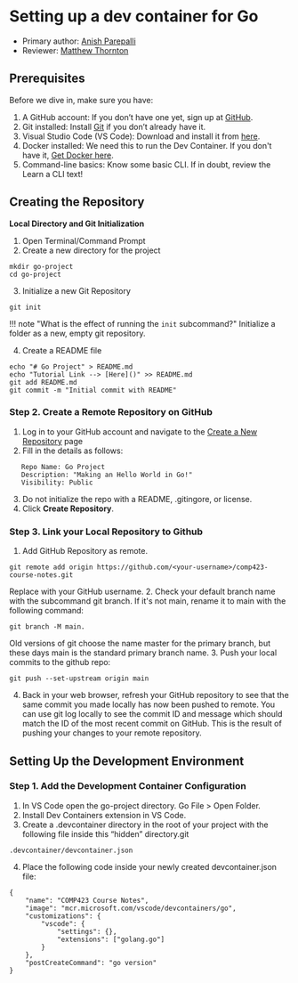 # Setting up a dev container for Go

* Primary author: [Anish Parepalli](https://github.com/apcodes)
* Reviewer: [Matthew Thornton](https://github.com/mthornton1133)

## Prerequisites
Before we dive in, make sure you have:

1. A GitHub account: If you don’t have one yet, sign up at [GitHub](https://github.com/).
2. Git installed: Install [Git](https://git-scm.com/book/en/v2/Getting-Started-Installing-Git) if you don’t already have it.
3. Visual Studio Code (VS Code): Download and install it from [here](https://code.visualstudio.com/).
4. Docker installed: We need this to run the Dev Container. If you don't have it, [Get Docker here](https://www.docker.com/products/docker-desktop).
5. Command-line basics: Know some basic CLI.  If in doubt, review the Learn a CLI text!


## Creating the Repository
**Local Directory and Git Initialization**  

1. Open Terminal/Command Prompt  
2. Create a new directory for the project
```
mkdir go-project
cd go-project
```
3. Initialize a new Git Repository 
```
git init
```
!!! note "What is the effect of running the ```init``` subcommand?"
    Initialize a folder as a new, empty git repository. 

4. Create a README file 
```
echo "# Go Project" > README.md
echo "Tutorial Link --> [Here]()" >> README.md
git add README.md
git commit -m "Initial commit with README"
``` 
### Step 2. Create a Remote Repository on GitHub
1. Log in to your GitHub account and navigate to the [Create a New Repository](https://github.com/new) page
2. Fill in the details as follows:   
```
   Repo Name: Go Project   
   Description: "Making an Hello World in Go!"  
   Visibility: Public 
```
3. Do not initialize the repo with a README, .gitingore, or license. 
4. Click **Create Repository**. 

### Step 3. Link your Local Repository to Github
1. Add GitHub Repository as remote.
```
git remote add origin https://github.com/<your-username>/comp423-course-notes.git
```
Replace <your-username> with your GitHub username. 
2. Check your default branch name with the subcommand git branch. If it's not main, rename it to main with the following command: 
```
git branch -M main. 
```
Old versions of git choose the name master for the primary branch, but these days main is the standard primary branch name.
3. Push your local commits to the github repo:
```
git push --set-upstream origin main
```  
     
4. Back in your web browser, refresh your GitHub repository to see that the same commit you made locally has now been pushed to remote. You can use git log locally to see the commit ID and message which should match the ID of the most recent commit on GitHub. This is the result of pushing your changes to your remote repository.

 
## Setting Up the Development Environment

### Step 1. Add the Development Container Configuration
1. In VS Code open the go-project directory. Go  File > Open Folder.
2. Install Dev Containers extension in VS Code. 
3. Create a .devcontainer directory in the root of your project with the following file inside this “hidden” directory.git    
```
.devcontainer/devcontainer.json
```
4. Place the following code inside your newly created devcontainer.json file:
```
{
    "name": "COMP423 Course Notes",
    "image": "mcr.microsoft.com/vscode/devcontainers/go",
    "customizations": {
        "vscode": {
            "settings": {},
            "extensions": ["golang.go"]
        }
    },
    "postCreateCommand": "go version"
}
```